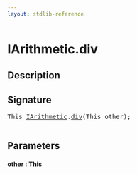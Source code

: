 ```yaml
---
layout: stdlib-reference
---
```


# IArithmetic\.div

## Description





## Signature 

<pre>
<span class="code_keyword">This</span> <a href="/stdlib-reference/interfaces/IArithmetic/index" class="code_type">IArithmetic</a>.<a href="/stdlib-reference/interfaces/IArithmetic/div">div</a>(<span class="code_keyword">This</span> <span class='code_param'>other</span>);

</pre>

## Parameters

#### other  : This

